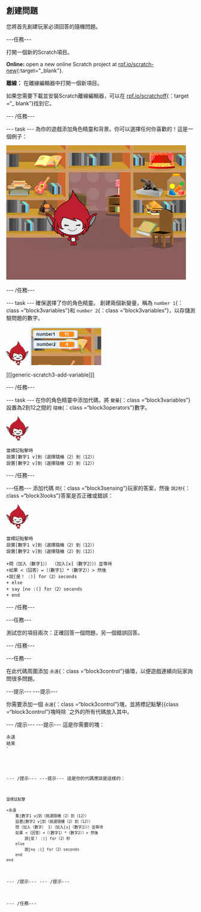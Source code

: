 ## 創建問題

您將首先創建玩家必須回答的隨機問題。

\---任務\---

打開一個新的Scratch項目。

**Online:** open a new online Scratch project at [rpf.io/scratch-new](http://rpf.io/scratchon){:target="_blank"}.

**離線：** 在離線編輯器中打開一個新項目。

如果您需要下載並安裝Scratch離線編輯器，可以在 [rpf.io/scratchoff](http://rpf.io/scratchoff){：target =“_ blank”}找到它。

\--- /任務\---

\--- task \--- 為你的遊戲添加角色精靈和背景。你可以選擇任何你喜歡的！這是一個例子：

![截圖](images/brain-setting.png)

\--- /任務\---

\--- task \--- 確保選擇了你的角色精靈。 創建兩個新變量，稱為 `number 1`{：class =“block3variables”}和 `number 2`{：class =“block3variables”}，以存儲測驗問題的數字。

![截圖](images/giga-sprite.png) ![截圖](images/brain-variables.png)

[[[generic-scratch3-add-variable]]]

\--- /任務\---

\--- task \--- 在你的角色精靈中添加代碼，將 `變量`{：class =“block3variables”}設置為2到12之間的 `隨機`{：class =“block3operators”}數字。

![截圖](images/giga-sprite.png)

```blocks3
當標記點擊時
設置[數字1 v]到（選擇隨機（2）到（12））
設置[數字2 v]到（選擇隨機（2）到（12））
```

\--- /任務\---

\---任務\--- 添加代碼 `問`{：class =“block3sensing”}玩家的答案，然後 `說2秒`{：class =“block3looks”}答案是否正確或錯誤：

![截圖](images/giga-sprite.png)

```blocks3
當標記點擊時
設置[數字1 v]到（選擇隨機（2）到（12））
設置[數字2 v]到（選擇隨機（2）到（12））

+問（加入（數字1）） （加入[x]（數字2）））並等待
+如果 <（回答）=（（數字1）*（數字2））> 然後
+說[是！ :)] for（2）seconds
+ else
+ say [no :(] for（2）seconds
+ end
```

\--- /任務\---

\---任務\---

測試您的項目兩次：正確回答一個問題，另一個錯誤回答。

\--- /任務\---

\---任務\---

在此代碼周圍添加 `永遠`{：class =“block3control”}循環，以便遊戲連續向玩家詢問很多問題。

\---提示\--- \---提示\---

你需要添加一個 `永遠`{：class =“block3control”}塊，並將標記點擊</code>{{class =“block3control”}塊時除 `之外的所有代碼放入其中。</p>

<p>--- /提示---
---提示---
這是你需要的塊：</p>

<pre><code class="blocks3">永遠
結束
`</pre> 

\--- /提示\--- \---提示\--- 這是你的代碼應該是這樣的：

```blocks3
當標誌點擊

+永遠
    集[數字1 v]到（挑選隨機（2）到（12））
    設置[數字2 v]到（挑選隨機（2）到（12））
    問（加入（數字） 1）（加入[x]（數字2）））並等待
    如果 <（回答）=（（數字1）*（數字2））> 然後
        說[是！ :)] for（2）秒
    else
        說[no :(] for（2）seconds
    end
end
```

\--- /提示\--- \--- /提示\---

\--- /任務\---